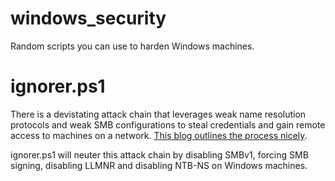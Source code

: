 # windows_security
Random scripts you can use to harden Windows machines.

# ignorer.ps1
There is a devistating attack chain that leverages weak name resolution protocols and weak SMB configurations to steal credentials and gain remote access to machines on a network. [This blog outlines the process nicely](https://byt3bl33d3r.github.io/practical-guide-to-ntlm-relaying-in-2017-aka-getting-a-foothold-in-under-5-minutes.html).

ignorer.ps1 will neuter this attack chain by disabling SMBv1, forcing SMB signing, disabling LLMNR and disabling NTB-NS on Windows machines.
